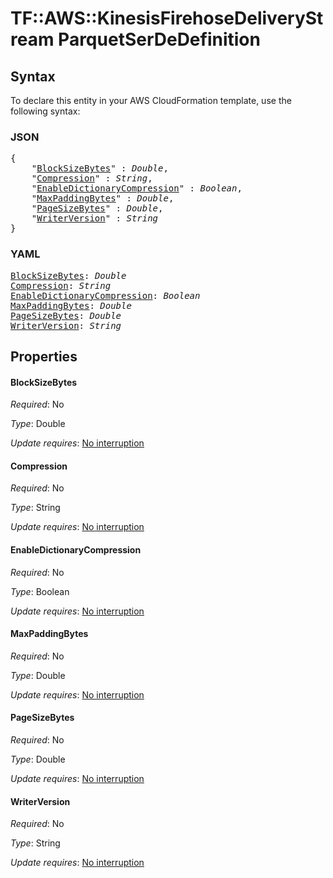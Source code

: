 # TF::AWS::KinesisFirehoseDeliveryStream ParquetSerDeDefinition

## Syntax

To declare this entity in your AWS CloudFormation template, use the following syntax:

### JSON

<pre>
{
    "<a href="#blocksizebytes" title="BlockSizeBytes">BlockSizeBytes</a>" : <i>Double</i>,
    "<a href="#compression" title="Compression">Compression</a>" : <i>String</i>,
    "<a href="#enabledictionarycompression" title="EnableDictionaryCompression">EnableDictionaryCompression</a>" : <i>Boolean</i>,
    "<a href="#maxpaddingbytes" title="MaxPaddingBytes">MaxPaddingBytes</a>" : <i>Double</i>,
    "<a href="#pagesizebytes" title="PageSizeBytes">PageSizeBytes</a>" : <i>Double</i>,
    "<a href="#writerversion" title="WriterVersion">WriterVersion</a>" : <i>String</i>
}
</pre>

### YAML

<pre>
<a href="#blocksizebytes" title="BlockSizeBytes">BlockSizeBytes</a>: <i>Double</i>
<a href="#compression" title="Compression">Compression</a>: <i>String</i>
<a href="#enabledictionarycompression" title="EnableDictionaryCompression">EnableDictionaryCompression</a>: <i>Boolean</i>
<a href="#maxpaddingbytes" title="MaxPaddingBytes">MaxPaddingBytes</a>: <i>Double</i>
<a href="#pagesizebytes" title="PageSizeBytes">PageSizeBytes</a>: <i>Double</i>
<a href="#writerversion" title="WriterVersion">WriterVersion</a>: <i>String</i>
</pre>

## Properties

#### BlockSizeBytes

_Required_: No

_Type_: Double

_Update requires_: [No interruption](https://docs.aws.amazon.com/AWSCloudFormation/latest/UserGuide/using-cfn-updating-stacks-update-behaviors.html#update-no-interrupt)

#### Compression

_Required_: No

_Type_: String

_Update requires_: [No interruption](https://docs.aws.amazon.com/AWSCloudFormation/latest/UserGuide/using-cfn-updating-stacks-update-behaviors.html#update-no-interrupt)

#### EnableDictionaryCompression

_Required_: No

_Type_: Boolean

_Update requires_: [No interruption](https://docs.aws.amazon.com/AWSCloudFormation/latest/UserGuide/using-cfn-updating-stacks-update-behaviors.html#update-no-interrupt)

#### MaxPaddingBytes

_Required_: No

_Type_: Double

_Update requires_: [No interruption](https://docs.aws.amazon.com/AWSCloudFormation/latest/UserGuide/using-cfn-updating-stacks-update-behaviors.html#update-no-interrupt)

#### PageSizeBytes

_Required_: No

_Type_: Double

_Update requires_: [No interruption](https://docs.aws.amazon.com/AWSCloudFormation/latest/UserGuide/using-cfn-updating-stacks-update-behaviors.html#update-no-interrupt)

#### WriterVersion

_Required_: No

_Type_: String

_Update requires_: [No interruption](https://docs.aws.amazon.com/AWSCloudFormation/latest/UserGuide/using-cfn-updating-stacks-update-behaviors.html#update-no-interrupt)

